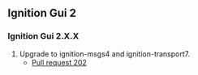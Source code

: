## Ignition Gui 2

### Ignition Gui 2.X.X

1. Upgrade to ignition-msgs4 and ignition-transport7.
   * [Pull request 202](https://bitbucket.org/ignitionrobotics/ign-transport/pull-requests/202)
